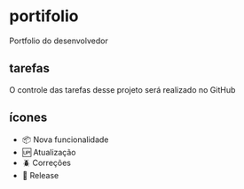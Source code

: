 # portifolio

Portfolio do desenvolvedor

## tarefas

O controle das tarefas desse projeto será realizado no GitHub

## ícones

- :package: Nova funcionalidade
- :up: Atualização
- :beetle: Correções
- :checkered_flag: Release

